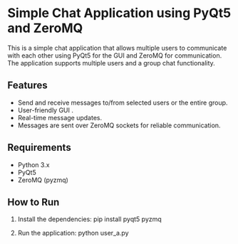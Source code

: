 # Simple Chat Application using PyQt5 and ZeroMQ

This is a simple chat application that allows multiple users to communicate with each other using PyQt5 for the GUI and ZeroMQ for communication. The application supports multiple users and a group chat functionality.

## Features

- Send and receive messages to/from selected users or the entire group.
- User-friendly GUI .
- Real-time message updates.
- Messages are sent over ZeroMQ sockets for reliable communication.

## Requirements

- Python 3.x
- PyQt5
- ZeroMQ (pyzmq)

## How to Run

1. Install the dependencies:
    pip install pyqt5 pyzmq

2. Run the application:
    python user_a.py
